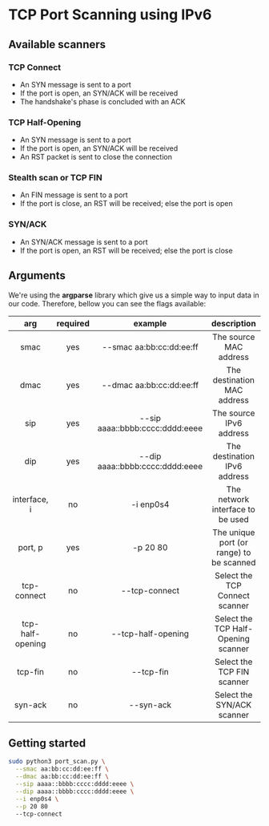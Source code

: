 # TCP Port Scanning using IPv6

## Available scanners
### TCP Connect
- An SYN message is sent to a port
- If the port is open, an SYN/ACK will be received
- The handshake's phase is concluded with an ACK
### TCP Half-Opening
- An SYN message is sent to a port
- If the port is open, an SYN/ACK will be received
- An RST packet is sent to close the connection
### Stealth scan or TCP FIN
- An FIN message is sent to a port
- If the port is close, an RST will be received; else the port is open
### SYN/ACK
- An SYN/ACK message is sent to a port
- If the port is open, an RST will be received; else the port is close

## Arguments
We're using the **argparse** library which give us a simple way to input data in our code. Therefore, bellow you can see the flags available:

|      **arg**     | **required** |           **example**           |              **description**             |
|:----------------:|:------------:|:-------------------------------:|:----------------------------------------:|
|       smac       |      yes     |     --smac aa:bb:cc:dd:ee:ff    |          The source MAC address          |
|       dmac       |      yes     |     --dmac aa:bb:cc:dd:ee:ff    |        The destination MAC address       |
|        sip       |      yes     | --sip aaaa::bbbb:cccc:dddd:eeee |          The source IPv6 address         |
|        dip       |      yes     | --dip aaaa::bbbb:cccc:dddd:eeee |       The destination IPv6 address       |
|   interface, i   |      no      |            -i enp0s4            |     The network interface to be used     |
|      port, p     |      yes     |             -p 20 80            | The unique port (or range) to be scanned |
|    tcp-connect   |      no      |          --tcp-connect          |      Select the TCP Connect scanner      |
| tcp-half-opening |      no      |        --tcp-half-opening       |    Select the TCP Half-Opening scanner   |
|      tcp-fin     |      no      |            --tcp-fin            |        Select the TCP FIN scanner        |
|      syn-ack     |      no      |            --syn-ack            |        Select the SYN/ACK scanner        |

## Getting started
```bash
sudo python3 port_scan.py \
  --smac aa:bb:cc:dd:ee:ff \
  --dmac aa:bb:cc:dd:ee:ff \
  --sip aaaa::bbbb:cccc:dddd:eeee \
  --dip aaaa::bbbb:cccc:dddd:eeee \
  --i enp0s4 \
  --p 20 80
  --tcp-connect
```
